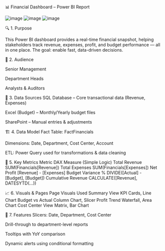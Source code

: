 📊 Financial Dashboard – Power BI Report

![image](https://github.com/user-attachments/assets/720a48ec-c155-4540-91b9-85601976b9b0)  ![image](https://github.com/user-attachments/assets/226ac802-6ccf-4a30-822b-afc4289dbfa7) ![image](https://github.com/user-attachments/assets/6eb86de2-c6c7-4e34-b9fb-6dab369d081c)





🔍 1. Purpose

This Power BI dashboard provides a real-time financial snapshot, helping stakeholders track revenue, expenses, profit, and budget performance — all in one place. The goal: enable fast, data-driven decisions.

👥 2. Audience

Senior Management

Department Heads

Analysts & Auditors

🧩 3. Data Sources
SQL Database – Core transactional data (Revenue, Expenses)

Excel (Budget) – Monthly/Yearly budget files

SharePoint – Manual entries & adjustments

🏗️ 4. Data Model
Fact Table: FactFinancials

Dimensions: Date, Department, Cost Center, Account

ETL: Power Query used for transformations & data cleaning

🔢 5. Key Metrics
Metric	DAX Measure (Simple Logic)
Total Revenue	SUM(Financials[Revenue])
Total Expenses	SUM(Financials[Expenses])
Net Profit	[Revenue] - [Expenses]
Budget Variance %	DIVIDE([Actual] - [Budget], [Budget])
Cumulative Revenue	CALCULATE([Revenue], DATESYTD(...))

📈 6. Visuals & Pages
Page	Visuals Used
Summary View	KPI Cards, Line Chart
Budget vs Actual	Column Chart, Slicer
Profit Trend	Waterfall, Area Chart
Cost Center View	Matrix, Bar Chart

🎯 7. Features
Slicers: Date, Department, Cost Center

Drill-through to department-level reports

Tooltips with YoY comparison

Dynamic alerts using conditional formatting


